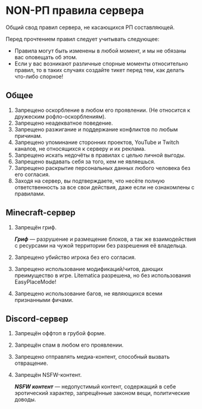# NON-РП правила сервера

Общий свод правил сервера, не касающихся РП составляющей.

Перед прочтением правил следует учитывать следующее:
- Правила могут быть изменены в любой момент, и мы не обязаны вас оповещать об этом. 
- Если у вас возникают различные спорные моменты относительно правил, то в таких случаях создайте тикет перед тем, как делать что-либо спорное!

## Общее

1. Запрещено оскорбление в любом его проявлении. (Не относится к дружеским рофло-оскорблениям). 
2. Запрещено неадекватное поведение.
3. Запрещено разжигание и поддержание конфликтов по любым причинам.
4. Запрещено упоминание сторонних проектов, YouTube и Twitch каналов, не относящихся к серверу и их реклама.
5. Запрещено искать недочёты в правилах с целью личной выгоды. 
6. Запрещено выдавать себя за того, кем не являешься. 
7. Запрещено раскрытие персональных данных любого человека без его согласия.
8. Заходя на сервер, вы подтверждаете, что несёте полную ответственность за все свои действия, даже если не ознакомлены с правилами.

## Minecraft-сервер

1. Запрещён гриф.

   ***Гриф*** — разрушение и размещение блоков, а так же взаимодействия с ресурсами на чужой территории без разрешения её владельца.

2. Запрещено убийство игрока без его согласия.
3. Запрещено использование модификаций/читов, дающих преимущество в игре. Litematica разрешена, но без использования EasyPlaceMode!
4. Запрещено использование багов, не являющихся всеми признанными фичами.

## Discord-сервер

1. Запрещён оффтоп в грубой форме.
2. Запрещён спам в любом его проявлении.
3. Запрещено отправлять медиа-контент, способный вызвать отвращение.
4. Запрещён NSFW-контент.
    
    ***NSFW контент*** — недопустимый контент, содержащий в себе эротический характер, запрещённые законом вещи, политические доводы.
